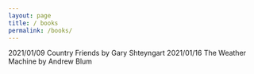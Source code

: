 ```yaml
---
layout: page
title: / books
permalink: /books/
---
```


2021/01/09  Country Friends by Gary Shteyngart
2021/01/16  The Weather Machine by Andrew Blum
